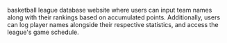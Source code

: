 basketball league database website where users can input team names along with their rankings based on accumulated points. Additionally, users can log player names alongside their respective statistics, and access the league's game schedule.
